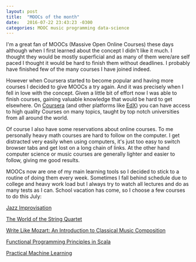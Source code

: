 ```yaml
---
layout: post
title:  "MOOCs of the month"
date:   2016-07-22 23:43:23 -0300
categories: MOOC music programming data-science
---
```


I'm a great fan of MOOCs (Massive Open Online Courses) these days although when I first learned about the concept I didn't like it much. 
I thought they would be mostly superficial and as many of them were/are self paced I thought it would be hard to finish them without deadlines. 
I probably have finished few of the many courses I have joined indeed.

However when Coursera started to become popular and having more courses I decided to give MOOCs a try again. And it was precisely when 
I fell in love with the concept. Given a little bit of effort now I was able to finish courses, gaining valuable knowledge that would be 
hard to get elsewhere. On [Coursera](https://www.coursera.org) (and other platforms like [EdX](https://www.edx.org)) you can have access 
to high quality Courses on many topics, taught by top notch universities from all around the world.

Of course I also have some reservations about online courses. To me personally heavy math courses are hard to follow on the computer. 
I get distracted very easily when using computers, it's just too easy to switch browser tabs and get lost on a long chain of links. 
At the other hand computer science or music courses are generally lighter and easier to follow, giving me good results. 

MOOCs now are one of my main learning tools so I decided to stick to a routine of doing them every week. Sometimes I fall behind schedule 
due to college and heavy work load but I always try to watch all lectures and do as many tests as I can. School vacation has come, 
so I choose a few courses to do this July:

[Jazz Improvisation](https://www.coursera.org/learn/jazz-improvisation/)

[The World of the String Quartet](https://www.coursera.org/learn/string-quartet/)

[Write Like Mozart: An Introduction to Classical Music Composition](https://www.coursera.org/learn/classical-composition/)

[Functional Programming Principles in Scala](https://www.coursera.org/learn/progfun1/) 

[Practical Machine Learning](https://www.coursera.org/learn/practical-machine-learning)

